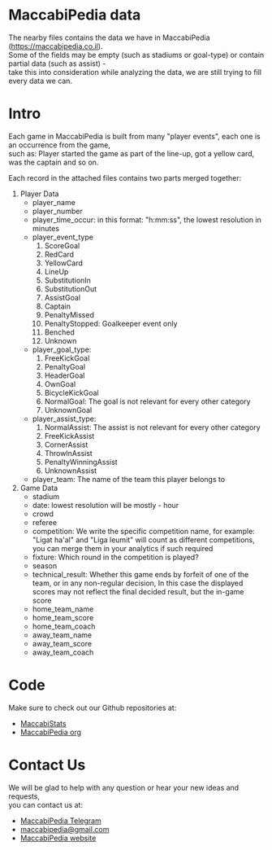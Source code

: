 # MaccabiPedia data

The nearby files contains the data we have in MaccabiPedia (https://maccabipedia.co.il).  
Some of the fields may be empty (such as stadiums or goal-type) or contain partial data (such as assist) -  
take this into consideration while analyzing the data, we are still trying to fill every data we can.

# Intro

Each game in MaccabiPedia is built from many "player events", each one is an occurrence from the game,  
such as: Player started the game as part of the line-up, got a yellow card, was the captain and so on.

Each record in the attached files contains two parts merged together:  
1. Player Data
    * player_name
    * player_number
    * player_time_occur: in this format: "h:mm:ss", the lowest resolution in minutes
    * player_event_type
        1. ScoreGoal
        1. RedCard
        1. YellowCard
        1. LineUp
        1. SubstitutionIn
        1. SubstitutionOut
        1. AssistGoal
        1. Captain
        1. PenaltyMissed
        1. PenaltyStopped: Goalkeeper event only
        1. Benched
        1. Unknown
    * player_goal_type:
        1. FreeKickGoal
        1. PenaltyGoal
        1. HeaderGoal
        1. OwnGoal
        1. BicycleKickGoal
        1. NormalGoal: The goal is not relevant for every other category
        1. UnknownGoal
    * player_assist_type:
        1. NormalAssist: The assist is not relevant for every other category
        1. FreeKickAssist
        1. CornerAssist
        1. ThrowInAssist
        1. PenaltyWinningAssist
        1. UnknownAssist
    * player_team: The name of the team this player belongs to
2. Game Data
    * stadium
    * date: lowest resolution will be mostly - hour
    * crowd
    * referee
    * competition: We write the specific competition name, for example: "Ligat ha'al" and "Liga leumit" will count as different competitions, you can merge them in your analytics if such required
    * fixture: Which round in the competition is played?
    * season
    * technical_result: Whether this game ends by forfeit of one of the team, or in any non-regular decision, In this case the displayed scores may not reflect the final decided result, but the in-game score
    * home_team_name
    * home_team_score
    * home_team_coach
    * away_team_name
    * away_team_score
    * away_team_coach
    
    
    
# Code
Make sure to check out our Github repositories at:
* [MaccabiStats](https://github.com/Maccabipedia/maccabistats)
* [MaccabiPedia org](https://github.com/Maccabipedia)
    
# Contact Us
We will be glad to help with any question or hear your new ideas and requests,  
you can contact us at:
* [MaccabiPedia Telegram](https://t.me/MaccabiPedia)
* maccabipedia@gmail.com
* [MaccabiPedia website](https://www.maccabipedia.co.il/עמוד_ראשי)
